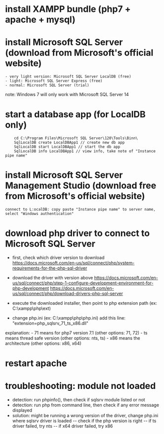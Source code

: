 # install XAMPP bundle (php7 + apache + mysql)

# install Microsoft SQL Server (download from Microsoft's official website)
    - very light version: Microsoft SQL Server LocalDB (free)
    - light: Microsoft SQL Server Express (free)
    - normal: Microsoft SQL Server (trial)
note: Windows 7 will only work with Microsoft SQL Server 14

# start a database app (for LocalDB only)
```
    cd C:\Program Files\Microsoft SQL Server\120\Tools\Binn\
    SqlLocalDB create LocalDBApp1 // create new db app
    SqlLocalDB start LocalDBApp1 // start the db app
    SqlLocalDB info LocalDBApp1 // view info, take note of "Instance pipe name"
```

# install Microsoft SQL Server Management Studio (download free from Microsoft's official website)
    connect to L:ocalDB: copy paste "Instance pipe name" to server name, select "Windows authentication"

# download php driver to connect to Microsoft SQL Server
- first, check which driver version to download
https://docs.microsoft.com/en-us/sql/connect/php/system-requirements-for-the-php-sql-driver
- download the driver with version above
https://docs.microsoft.com/en-us/sql/connect/php/step-1-configure-development-environment-for-php-development
https://docs.microsoft.com/en-us/sql/connect/php/download-drivers-php-sql-server

- execute the downloaded installer, then point to php extension path (ex: C:\xampp\php\ext)

- change php.ini (ex: C:\xampp\php\php.ini)
add this line: "extension=php_sqlsrv_71_ts_x86.dll"

explanation: 
    - 71 means for php7 version 7.1 (other options: 71, 72)
    - ts means thread safe version (other options: nts, ts)
    - x86 means the architecture (other options: x86, x64)

# restart apache



# troubleshooting: module not loaded
- detection: run phpinfo(), then check if sqlsrv module listed or not
- detection: run php from command line, then check if any error message displayed
- solution: might be running a wrong version of the driver, change php.ini where sqlsrv driver is loaded
    -- check if the php version is right
    -- if ts driver failed, try nts
    -- if x64 driver failed, try x86